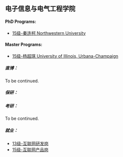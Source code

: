 ## 电子信息与电气工程学院

#### PhD Programs:

  - [15级-秦连柯 Northwestern University](grad-application/electronic-information-and-electrical-engineering/[US]-15-liankeqin.md)

#### Master Programs:

 - [15级-杨超琪 University of Illinois, Urbana-Champaign](grad-application/electronic-information-and-electrical-engineering/[US]-15-chaoqiyang.md)



##### 直博：

To be continued.

##### 保研：



##### 考研：

To be continued.

##### 就业：

  - [13级-互联网研发岗](grad-application/electronic-information-and-electrical-engineering/[CN]-13-yintongma.md)
  - [15级-互联网产品岗](grad-application/electronic-information-and-electrical-engineering/[CN]-15-rongchengzhang.md)


